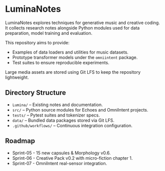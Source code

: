 # LuminaNotes

LuminaNotes explores techniques for generative music and creative coding. It collects research notes alongside Python modules used for data preparation, model training and evaluation.

This repository aims to provide:

- Examples of data loaders and utilities for music datasets.
- Prototype transformer models under the `omniintent` package.
- Test suites to ensure reproducible experiments.

Large media assets are stored using Git LFS to keep the repository lightweight.

## Directory Structure

- `Lumina/` – Existing notes and documentation.
- `src/` – Python source modules for Echoes and OmniIntent projects.
- `tests/` – Pytest suites and tokenizer specs.
- `data/` – Bundled data packages stored via Git LFS.
- `.github/workflows/` – Continuous integration configuration.

## Roadmap
- Sprint-05 - 15 new capsules & Morphology v0.6.
- Sprint-06 - Creative Pack v0.2 with micro-fiction chapter 1.
- Sprint-07 - OmniIntent real-sensor integration.
